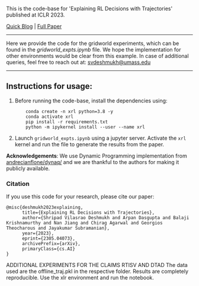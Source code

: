 This is the code-base for 'Explaining RL Decisions with Trajectories' published at ICLR 2023.

[Quick Blog](https://sites.google.com/view/iclr2023-rl-traj-attribution/home/) |  [Full Paper](https://arxiv.org/abs/2305.04073)

---
Here we provide the code for the gridworld experiments, which can be found in the _gridworld_expts.ipynb_ file. We hope the implementation for other environments would be clear from this example. In case of additional queries, feel free to reach out at: svdeshmukh@umass.edu

---

## Instructions for usage:

1. Before running the code-base, install the dependencies using:
    ```
        conda create -n xrl python=3.8 -y
        conda activate xrl
        pip install -r requirements.txt
        python -m ipykernel install --user --name xrl
    ```

2. Launch `gridworld_expts.ipynb` using a jupyter server. Activate the `xrl` kernel and run the file to generate the results from the paper.

__Acknowledgements__: We use Dynamic Programming implementation from [andrecianflone/dynaq/](https://github.com/andrecianflone/dynaq/) and we are thankful to the authors for making it publicly available.

### Citation

If you use this code for your research, please cite our paper:

```
@misc{deshmukh2023explaining,
      title={Explaining RL Decisions with Trajectories}, 
      author={Shripad Vilasrao Deshmukh and Arpan Dasgupta and Balaji Krishnamurthy and Nan Jiang and Chirag Agarwal and Georgios Theocharous and Jayakumar Subramanian},
      year={2023},
      eprint={2305.04073},
      archivePrefix={arXiv},
      primaryClass={cs.AI}
}
```

ADDITIONAL EXPERIMENTS FOR THE CLAIMS RTISV AND DTAD
The data used are the offline_traj.pkl in the respective folder. Results are completely reproducible. Use the xlr environment and run the notebook.

